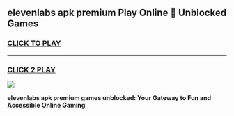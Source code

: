 
## elevenlabs apk premium Play Online 👋 Unblocked Games
<h3>
<a href="https://premium.freeplayer.one?title=elevenlabs_apk_premium&ref=19F">CLICK TO PLAY</a></h3>
<hr>

<h3>
<a href="https://premium.freeplayer.one?title=elevenlabs_apk_premium&ref=19F">CLICK 2 PLAY</a>
  
</h3>

<a href="https://premium.freeplayer.one?title=elevenlabs_apk_premium&ref=19F"><img src="https://clearcache.store/games.png"></a>


**elevenlabs apk premium games unblocked: Your Gateway to Fun and Accessible Online Gaming**
